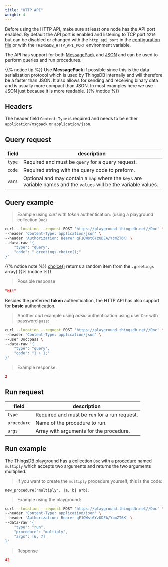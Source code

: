 ```yaml
---
title: "HTTP API"
weight: 4
---
```



Before using the HTTP API, make sure at least one node has the API port enabled.
By default the API port is enabled and listening to TCP port `9210` but can be disabled or changed
with the `http_api_port` in the [configuration file](https://github.com/thingsdb/ThingsDB/blob/master/thingsdb.example.conf)
or with the `THINGSDB_HTTP_API_PORT` environment variable.

The API has support for both [MessagePack](https://msgpack.org) and [JSON](https://www.json.org) and can be used to perform queries and run procedures.


{{% notice tip %}}
Use **MessagePack** if possible since this is the data serialization protocol which is used by ThingsDB
internally and will therefore be a faster than JSON. It also allows for sending and receiving binary data and is usually more compact than JSON.
In most examples here we use JSON just because it is more readable.
{{% /notice %}}


## Headers

The header field `Content-Type` is required and needs to be either `application/msgpack` or `application/json`.


## Query request

field | description
----- | -----------
`type` | Required and must be `query` for a query request.
`code` | Required string with the query code to preform.
`vars` | Optional and may contain a `map` where the `keys` are variable names and the `values` will be the variable values.

## Query example

> Example using *curl* with *token* authentication: (using a playground collection `Doc`)

```bash
curl --location --request POST 'https://playground.thingsdb.net//Doc' \
--header 'Content-Type: application/json' \
--header 'Authorization: Bearer qF1OWst6YzUDEA/YcmZT6K' \
--data-raw '{
	"type": "query",
	"code": ".greetings.choice();"
}'
```

{{% notice note %}}
[choice()](../../data-types/list/choice) returns a random item from the `.greetings` array)
{{% /notice %}}

> Possible response

```json
"Hi!"
```

Besides the preferred **token** authentication, the HTTP API has also support for **basic** authentication.

> Another *curl* example using *basic* authentication using user `Doc` with password `pass`:

```bash
curl --location --request POST 'https://playground.thingsdb.net//Doc' \
--header 'Content-Type: application/json' \
--user Doc:pass \
--data-raw '{
	"type": "query",
	"code": "1 + 1;"
}'
```

> Example response:

```json
2
```

## Run request

field | description
----- | -----------
`type` | Required and must be `run` for a run request.
`procedure` | Name of the procedure to run.
`args` | Array with arguments for the procedure.

## Run example

The ThingsDB playground has a collection `Doc` with a [procedure](../../procedures-api) named `multiply` which accepts two arguments and returns the two arguments multiplied.

> If you want to create the `multiply` procedure yourself, this is the code:

```thingsdb,should_pass
new_procedure('multiply', |a, b| a*b);
```

> Example using the playground:

```bash
curl --location --request POST 'https://playground.thingsdb.net//Doc' \
--header 'Content-Type: application/json' \
--header 'Authorization: Bearer qF1OWst6YzUDEA/YcmZT6K' \
--data-raw '{
	"type": "run",
	"procedure": "multiply",
	"args": [6, 7]
}'
```

> Response

```json
42
```
